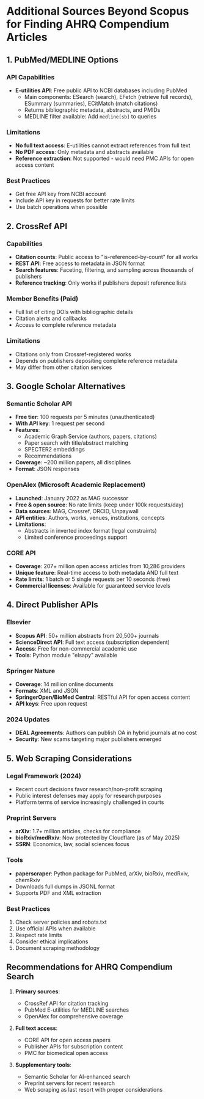 # Additional Sources Beyond Scopus for Finding AHRQ Compendium Articles

## 1. PubMed/MEDLINE Options

### API Capabilities
- **E-utilities API**: Free public API to NCBI databases including PubMed
  - Main components: ESearch (search), EFetch (retrieve full records), ESummary (summaries), ECitMatch (match citations)
  - Returns bibliographic metadata, abstracts, and PMIDs
  - MEDLINE filter available: Add `medline[sb]` to queries

### Limitations
- **No full text access**: E-utilities cannot extract references from full text
- **No PDF access**: Only metadata and abstracts available
- **Reference extraction**: Not supported - would need PMC APIs for open access content

### Best Practices
- Get free API key from NCBI account
- Include API key in requests for better rate limits
- Use batch operations when possible

## 2. CrossRef API

### Capabilities
- **Citation counts**: Public access to "is-referenced-by-count" for all works
- **REST API**: Free access to metadata in JSON format
- **Search features**: Faceting, filtering, and sampling across thousands of publishers
- **Reference tracking**: Only works if publishers deposit reference lists

### Member Benefits (Paid)
- Full list of citing DOIs with bibliographic details
- Citation alerts and callbacks
- Access to complete reference metadata

### Limitations
- Citations only from Crossref-registered works
- Depends on publishers depositing complete reference metadata
- May differ from other citation services

## 3. Google Scholar Alternatives

### Semantic Scholar API
- **Free tier**: 100 requests per 5 minutes (unauthenticated)
- **With API key**: 1 request per second
- **Features**: 
  - Academic Graph Service (authors, papers, citations)
  - Paper search with title/abstract matching
  - SPECTER2 embeddings
  - Recommendations
- **Coverage**: ~200 million papers, all disciplines
- **Format**: JSON responses

### OpenAlex (Microsoft Academic Replacement)
- **Launched**: January 2022 as MAG successor
- **Free & open source**: No rate limits (keep under 100k requests/day)
- **Data sources**: MAG, Crossref, ORCID, Unpaywall
- **API entities**: Authors, works, venues, institutions, concepts
- **Limitations**: 
  - Abstracts in inverted index format (legal constraints)
  - Limited conference proceedings support

### CORE API
- **Coverage**: 207+ million open access articles from 10,286 providers
- **Unique feature**: Real-time access to both metadata AND full text
- **Rate limits**: 1 batch or 5 single requests per 10 seconds (free)
- **Commercial licenses**: Available for guaranteed service levels

## 4. Direct Publisher APIs

### Elsevier
- **Scopus API**: 50+ million abstracts from 20,500+ journals
- **ScienceDirect API**: Full text access (subscription dependent)
- **Access**: Free for non-commercial academic use
- **Tools**: Python module "elsapy" available

### Springer Nature
- **Coverage**: 14 million online documents
- **Formats**: XML and JSON
- **SpringerOpen/BioMed Central**: RESTful API for open access content
- **API keys**: Free upon request

### 2024 Updates
- **DEAL Agreements**: Authors can publish OA in hybrid journals at no cost
- **Security**: New scams targeting major publishers emerged

## 5. Web Scraping Considerations

### Legal Framework (2024)
- Recent court decisions favor research/non-profit scraping
- Public interest defenses may apply for research purposes
- Platform terms of service increasingly challenged in courts

### Preprint Servers
- **arXiv**: 1.7+ million articles, checks for compliance
- **bioRxiv/medRxiv**: Now protected by Cloudflare (as of May 2025)
- **SSRN**: Economics, law, social sciences focus

### Tools
- **paperscraper**: Python package for PubMed, arXiv, bioRxiv, medRxiv, chemRxiv
- Downloads full dumps in JSONL format
- Supports PDF and XML extraction

### Best Practices
1. Check server policies and robots.txt
2. Use official APIs when available
3. Respect rate limits
4. Consider ethical implications
5. Document scraping methodology

## Recommendations for AHRQ Compendium Search

1. **Primary sources**: 
   - CrossRef API for citation tracking
   - PubMed E-utilities for MEDLINE searches
   - OpenAlex for comprehensive coverage

2. **Full text access**:
   - CORE API for open access papers
   - Publisher APIs for subscription content
   - PMC for biomedical open access

3. **Supplementary tools**:
   - Semantic Scholar for AI-enhanced search
   - Preprint servers for recent research
   - Web scraping as last resort with proper considerations
